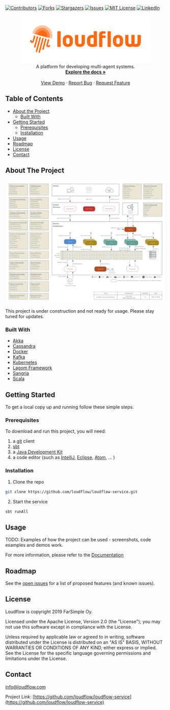 [![Contributors][contributors-shield]][contributors-url]
[![Forks][forks-shield]][forks-url]
[![Stargazers][stars-shield]][stars-url]
[![Issues][issues-shield]][issues-url]
[![MIT License][license-shield]][license-url]
[![LinkedIn][linkedin-shield]][linkedin-url]

<!-- PROJECT LOGO -->
<div style="text-align:center">
    <a href="https://loudflow.github.io/">
        <img src="images/logo.png" alt="Logo" height="150">
    </a>
    <div style="text-align:center">
        A platform for developing multi-agent systems.
        <br />
        <a href="https://github.com/loudflow/loudflow-service/wiki"><strong>Explore the docs »</strong></a>
        <br />
        <br />
        <a href="https://loudflow.github.io/">View Demo</a>
        ·
        <a href="https://github.com/loudflow/loudflow-service/issues">Report Bug</a>
        ·
        <a href="https://github.com/loudflow/loudflow-service/issues">Request Feature</a>
    </div>
</div>

<!-- TABLE OF CONTENTS -->
## Table of Contents

* [About the Project](#about-the-project)
  * [Built With](#built-with)
* [Getting Started](#getting-started)
  * [Prerequisites](#prerequisites)
  * [Installation](#installation)
* [Usage](#usage)
* [Roadmap](#roadmap)
* [License](#license)
* [Contact](#contact)

<!-- ABOUT THE PROJECT -->
## About The Project

[![Architecture][architecture]](https://loudflow.github.io/)

This project is under construction and not ready for usage. Please stay tuned for updates. 

### Built With

* [Akka](https://akka.io/)
* [Cassandra](http://cassandra.apache.org/)
* [Docker](https://www.docker.com/)
* [Kafka](https://kafka.apache.org/)
* [Kubernetes](https://kubernetes.io/)
* [Lagom Framework](https://www.lagomframework.com/)
* [Sangria](https://sangria-graphql.org/)
* [Scala](https://www.scala-lang.org/)

<!-- GETTING STARTED -->
## Getting Started

To get a local copy up and running follow these simple steps.

### Prerequisites

To download and run this project, you will need:

1. a [git](https://git-scm.com/downloads) client
2. [sbt](http://www.scala-sbt.org/download.html)
3. a [Java Development Kit](http://www.oracle.com/technetwork/java/javase/downloads/index.html)
4. a code editor (such as [IntelliJ](https://www.jetbrains.com/idea/), [Eclipse](https://www.eclipse.org/downloads/), [Atom](https://atom.io/), ... )

### Installation
 
1. Clone the repo
```sh
git clone https://github.com/loudflow/loudflow-service.git
```
2. Start the service
```sh
sbt runAll
```

<!-- USAGE EXAMPLES -->
## Usage

TODO: Examples of how the project can be used - screenshots, code examples and demos work.

For more information, please refer to the [Documentation](https://github.com/loudflow/loudflow-service/wiki)

<!-- ROADMAP -->
## Roadmap

See the [open issues](https://github.com/loudflow/loudflow-service/issues) for a list of proposed features (and known issues).

<!-- LICENSE -->
## License

Loudflow is copyright 2019 FarSimple Oy.

Licensed under the Apache License, Version 2.0 (the "License"); you may not use this software except in compliance with the License.

Unless required by applicable law or agreed to in writing, software distributed under the License is distributed on an "AS IS" BASIS, WITHOUT WARRANTIES OR CONDITIONS OF ANY KIND, either express or implied. See the License for the specific language governing permissions and limitations under the License.

<!-- CONTACT -->
## Contact

info@loudflow.com

Project Link: [https://github.com/loudflow/loudflow-service](https://github.com/loudflow/loudflow-service)

<!-- MARKDOWN LINKS & IMAGES -->
<!-- https://www.markdownguide.org/basic-syntax/#reference-style-links -->
[contributors-shield]: https://img.shields.io/github/contributors/loudflow/loudflow-service.svg?style=flat-square
[contributors-url]: https://github.com/loudflow/loudflow-service/graphs/contributors
[forks-shield]: https://img.shields.io/github/forks/loudflow/loudflow-service.svg?style=flat-square
[forks-url]: https://github.com/loudflow/loudflow-service/network/members
[stars-shield]: https://img.shields.io/github/stars/loudflow/loudflow-service.svg?style=flat-square
[stars-url]: https://github.com/loudflow/loudflow-service/stargazers
[issues-shield]: https://img.shields.io/github/issues/loudflow/loudflow-service.svg?style=flat-square
[issues-url]: https://github.com/loudflow/loudflow-service/issues
[license-shield]: https://img.shields.io/github/license/loudflow/loudflow-service.svg?style=flat-square
[license-url]: https://github.com/loudflow/loudflow-service/blob/master/LICENSE.txt
[linkedin-shield]: https://img.shields.io/badge/-LinkedIn-black.svg?style=flat-square&logo=linkedin&colorB=555
[linkedin-url]: https://linkedin.com/company/farsimple
[architecture]: images/architecture.png
